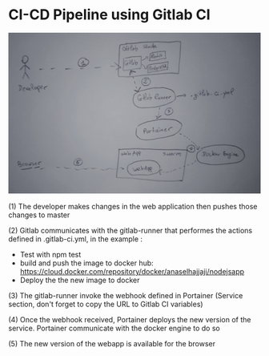 # CI-CD Pipeline using Gitlab CI
![Explanations](https://github.com/anaselhajjaji/ci-cd-pipeline/blob/master/explanations.jpg)

(1) The developer makes changes in the web application then pushes those changes to master

(2) Gitlab communicates with the gitlab-runner that performes the actions defined in .gitlab-ci.yml, in the example : 
- Test with npm test 
- build and push the image to docker hub: https://cloud.docker.com/repository/docker/anaselhajjaji/nodejsapp
- Deploy the the new image to docker

(3) The gitlab-runner invoke the webhook defined in Portainer (Service section, don't forget to copy the URL to Gitlab CI variables)

(4) Once the webhook received, Portainer deploys the new version of the service. Portainer communicate with the docker engine to do so

(5) The new version of the webapp is available for the browser
